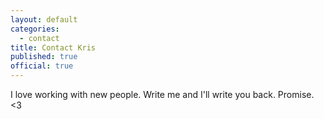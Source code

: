 ```yaml
---
layout: default
categories:
  - contact
title: Contact Kris
published: true
official: true
---
```




I love working with new people. Write me and I'll write you back. Promise. <3
